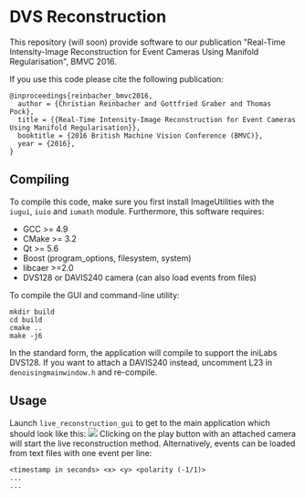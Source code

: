 # DVS Reconstruction
This repository (will soon) provide software to our publication "Real-Time Intensity-Image Reconstruction for Event Cameras Using Manifold Regularisation", BMVC 2016.

If you use this code please cite the following publication:
~~~
@inproceedings{reinbacher_bmvc2016,
  author = {Christian Reinbacher and Gottfried Graber and Thomas Pock},
  title = {{Real-Time Intensity-Image Reconstruction for Event Cameras Using Manifold Regularisation}},
  booktitle = {2016 British Machine Vision Conference (BMVC)},
  year = {2016},
}
~~~

## Compiling
To compile this code, make sure you first install ImageUtilities with the `iugui`, `iuio` and `iumath` module. Furthermore, this software requires:
 - GCC >= 4.9
 - CMake >= 3.2
 - Qt >= 5.6
 - Boost (program_options, filesystem, system)
 - libcaer >=2.0
 - DVS128 or DAVIS240 camera (can also load events from files)

 To compile the GUI and command-line utility:
 ~~~
mkdir build
cd build
cmake ..
make -j6
 ~~~

 In the standard form, the application will compile to support the iniLabs DVS128. If you want to attach a DAVIS240 instead, uncomment L23 in `denoisingmainwindow.h` and re-compile.

## Usage
Launch `live_reconstruction_gui` to get to the main application which should look like this:
<img src="https://github.com/VLOGroup/dvs-denoising/raw/master/images/screenshot.png"></img>
Clicking on the play button with an attached camera will start the live reconstruction method. Alternatively, events can be loaded from text files with one event per line:
~~~
<timestamp in seconds> <x> <y> <polarity (-1/1)>
...
...
~~~
